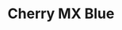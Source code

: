 ---
title: Cherry MX Blue
profile: normal
brand: Cherry MX
socket: MX
type: clicky
durability: 100000000
actuator_travel: 4
actuator_travel_variance: 0.5
pre_travel: 2
pre_travel_variance: 0.6
initial_force: 30
actuation_force: 45
actuation_force_variance: 15
pressure_point_force: 55
pressure_point_force_variance: 15
rgb_version: true
datasheet_url: https://www.cherrymx.de/_Resources/Persistent/a531cb6598bc849cbcf131fd7a31814282b74545/EN_CHERRY_MX_BLUE.pdf
images: 
  - switches/cherry-mx-brown/1.png
  - switches/cherry-mx-brown/2.png
---